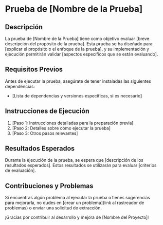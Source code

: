 # Prueba de [Nombre de la Prueba]

## Descripción

La prueba de [Nombre de la Prueba] tiene como objetivo evaluar [breve descripción del propósito de la prueba]. Esta prueba se ha diseñado para [explicar el propósito o el enfoque de la prueba], y su implementación y ejecución permitirán validar [aspectos específicos que se están evaluando].

## Requisitos Previos

Antes de ejecutar la prueba, asegúrate de tener instaladas las siguientes dependencias:

- [Lista de dependencias y versiones específicas, si es necesario]

## Instrucciones de Ejecución

1. [Paso 1: Instrucciones detalladas para la preparación previa]
2. [Paso 2: Detalles sobre cómo ejecutar la prueba]
3. [Paso 3: Otros pasos relevantes]

## Resultados Esperados

Durante la ejecución de la prueba, se espera que [descripción de los resultados esperados]. Estos resultados se utilizarán para evaluar [criterios de evaluación].

## Contribuciones y Problemas

Si encuentras algún problema al ejecutar la prueba o tienes sugerencias para mejorarla, no dudes en [crear un problema](link al rastreador de problemas) o enviar una solicitud de extracción.

¡Gracias por contribuir al desarrollo y mejora de [Nombre del Proyecto]!

